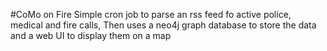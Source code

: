 #CoMo on Fire
Simple cron job to parse an rss feed fo active police, medical and fire calls,
Then uses a neo4j graph database to store the data and a web UI to display them on a map